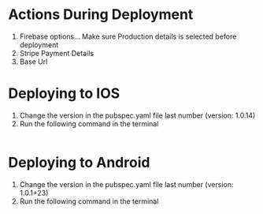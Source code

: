 # Actions During Deployment
1. Firebase options... Make sure Production details is selected before deployment
2. Stripe Payment Details
3. Base Url


# Deploying to IOS
1. Change the version in the pubspec.yaml file last number (version: 1.0.14)
2. Run the following command in the terminal
```flutter build ipa
```

# Deploying to Android
1. Change the version in the pubspec.yaml file last number (version: 1.0.1+23)
2. Run the following command in the terminal
```flutter build appbundle
```